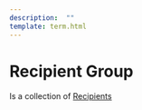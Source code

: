 ```yaml
---
description:  ""
template: term.html
---
```

# Recipient Group

Is a collection of [Recipients](recipient)
